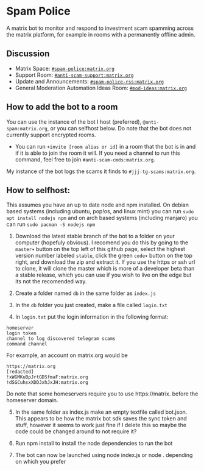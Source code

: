 # Spam Police

A matrix bot to monitor and respond to investment scam spamming across the matrix platform, for example in rooms with a permanently offline admin.

## Discussion

- Matrix Space: [`#spam-police:matrix.org`](https://matrix.to/#/#spam-police:matrix.org)
- Support Room: [`#anti-scam-support:matrix.org`](https://matrix.to/#/#anti-scam-support:matrix.org)
- Update and Announcements: [`#spam-police-rss:matrix.org`](https://matrix.to/#/#spam-police-rss:matrix.org)
- General Moderation Automation Ideas Room: [`#mod-ideas:matrix.org`](https://matrix.to/#/#mod-ideas:matrix.org)

## How to add the bot to a room

You can use the instance of the bot I host (preferred), `@anti-spam:matrix.org`, or you can selfhost below. Do note that the bot does not currently support encrypted rooms.

- You can run `+invite [room alias or id]` in a room that the bot is in and if it is able to join the room it will. If you need a channel to run this command, feel free to join `#anti-scam-cmds:matrix.org`.

My instance of the bot logs the scams it finds to `#jjj-tg-scams:matrix.org`. 

## How to selfhost:

This assumes you have an up to date node and npm installed. On debian based systems (including ubuntu, pop!os, and linux mint) you can run `sudo apt install nodejs npm` and on arch based systems (including manjaro) you can run `sudo pacman -S nodejs npm`

1. Download the latest stable branch of the bot to a folder on your computer (hopefuly obvious). I recomend you do this by going to the `master▾` button on the top left of this github page, select the highest version number labeled `stable`, click the green `code▾` button on the top right, and download the zip and extract it. If you use the https or ssh url to clone, it will clone the master which is more of a developer beta than a stable release, which you can use if you wish to live on the edge but its not the recomended way.

2. Create a folder named `db` in the same folder as `index.js`

3. In the `db` folder you just created, make a file called `login.txt`

4. In `login.txt` put the login information in the following format:
```
homeserver
login token
channel to log discovered telegram scams
command channel
```
For example, an account on matrix.org would be
```
https://matrix.org
[redacted]
!xWGMKuBpJrtGDSfmaF:matrix.org
!dSGCuhsxXDDJxhJxJH:matrix.org
```
Do note that some homeservers require you to use https://matrix. before the homeserver domain.

5. In the same folder as index.js make an empty textfile called bot.json. This appears to be how the matrix bot sdk saves the sync token and stuff, however it seems to work just fine if I delete this so maybe the code could be changed around to not require it?

6. Run npm install to install the node dependencies to run the bot

7. The bot can now be launched using node index.js or node . depending on which you prefer
